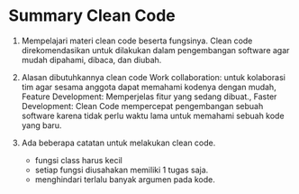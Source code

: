 # Summary Clean Code

1. Mempelajari materi clean code beserta fungsinya.
Clean code direkomendasikan untuk dilakukan dalam pengembangan software agar mudah dipahami, dibaca, dan diubah. 

2. Alasan dibutuhkannya clean code
Work collaboration: untuk kolaborasi tim agar sesama anggota dapat memahami kodenya dengan mudah, Feature Development: Memperjelas fitur yang sedang dibuat., Faster Development: Clean Code mempercepat pengembangan sebuah software karena tidak perlu waktu lama untuk memahami sebuah kode yang baru.

3. Ada beberapa catatan untuk melakukan clean code.
    - fungsi class harus kecil
    - setiap fungsi diusahakan memiliki 1 tugas saja.
    - menghindari terlalu banyak argumen pada kode.

